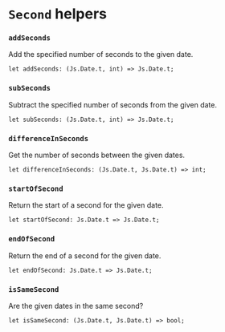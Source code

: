 # `Second` helpers

### `addSeconds`

Add the specified number of seconds to the given date.

`let addSeconds: (Js.Date.t, int) => Js.Date.t;`

### `subSeconds`

Subtract the specified number of seconds from the given date.

`let subSeconds: (Js.Date.t, int) => Js.Date.t;`

### `differenceInSeconds`

Get the number of seconds between the given dates.

`let differenceInSeconds: (Js.Date.t, Js.Date.t) => int;`

### `startOfSecond`

Return the start of a second for the given date.

`let startOfSecond: Js.Date.t => Js.Date.t;`

### `endOfSecond`

Return the end of a second for the given date.

`let endOfSecond: Js.Date.t => Js.Date.t;`

### `isSameSecond`

Are the given dates in the same second?

`let isSameSecond: (Js.Date.t, Js.Date.t) => bool;`